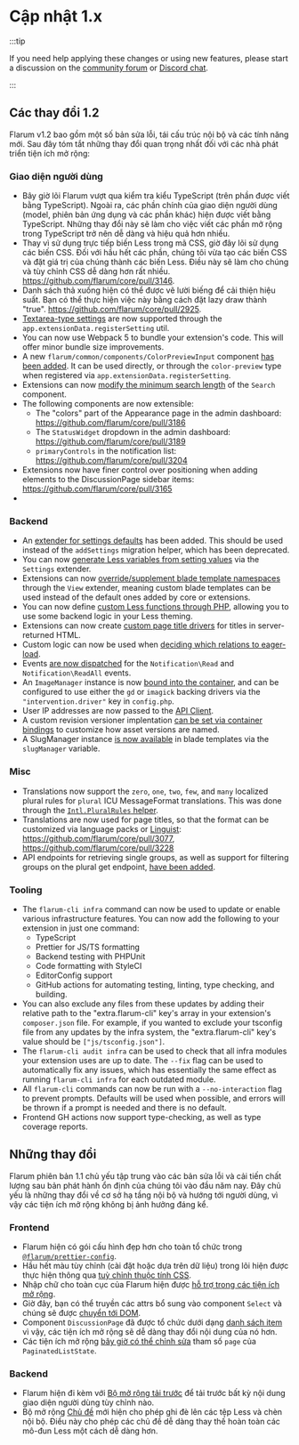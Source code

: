 # Cập nhật 1.x

:::tip

If you need help applying these changes or using new features, please start a discussion on the [community forum](https://discuss.flarum.org/t/extensibility) or [Discord chat](https://flarum.org/discord/).

:::

## Các thay đổi 1.2

Flarum v1.2 bao gồm một số bản sửa lỗi, tái cấu trúc nội bộ và các tính năng mới. Sau đây tóm tắt những thay đổi quan trọng nhất đối với các nhà phát triển tiện ích mở rộng:

### Giao diện người dùng

- Bây giờ lõi Flarum vượt qua kiểm tra kiểu TypeScript (trên phần được viết bằng TypeScript). Ngoài ra, các phần chính của giao diện người dùng (model, phiên bản ứng dụng và các phần khác) hiện được viết bằng TypeScript. Những thay đổi này sẽ làm cho việc viết các phần mở rộng trong TypeScript trở nên dễ dàng và hiệu quả hơn nhiều.
- Thay vì sử dụng trực tiếp biến Less trong mã CSS, giờ đây lõi sử dụng các biến CSS. Đối với hầu hết các phần, chúng tôi vừa tạo các biến CSS và đặt giá trị của chúng thành các biến Less. Điều này sẽ làm cho chúng và tùy chỉnh CSS dễ dàng hơn rất nhiều. https://github.com/flarum/core/pull/3146.
- Danh sách thả xuống hiện có thể được vẽ lười biếng để cải thiện hiệu suất. Bạn có thể thực hiện việc này bằng cách đặt lazy draw thành "true". https://github.com/flarum/core/pull/2925.
- [Textarea-type settings](https://github.com/flarum/core/pull/3141) are now supported through the `app.extensionData.registerSetting` util.
- You can now use Webpack 5 to bundle your extension's code. This will offer minor bundle size improvements.
- A new `flarum/common/components/ColorPreviewInput` component [has been added](https://github.com/flarum/core/pull/3140). It can be used directly, or through the `color-preview` type when registered via `app.extensionData.registerSetting`.
- Extensions can now [modify the minimum search length](https://github.com/flarum/core/pull/3130) of the `Search` component.
- The following components are now extensible:
  - The "colors" part of the Appearance page in the admin dashboard: https://github.com/flarum/core/pull/3186
  - The `StatusWidget` dropdown in the admin dashboard: https://github.com/flarum/core/pull/3189
  - `primaryControls` in the notification list: https://github.com/flarum/core/pull/3204
- Extensions now have finer control over positioning when adding elements to the DiscussionPage sidebar items: https://github.com/flarum/core/pull/3165
-

### Backend

- An [extender for settings defaults](https://github.com/flarum/core/pull/3127) has been added. This should be used instead of the `addSettings` migration helper, which has been deprecated.
- You can now [generate Less variables from setting values](https://github.com/flarum/core/pull/3011) via the `Settings` extender.
- Extensions can now [override/supplement blade template namespaces](https://github.com/flarum/core/pull/3167) through the `View` extender, meaning custom blade templates can be used instead of the default ones added by core or extensions.
- You can now define [custom Less functions through PHP](https://github.com/flarum/core/pull/3190), allowing you to use some backend logic in your Less theming.
- Extensions can now create [custom page title drivers](https://github.com/flarum/core/pull/3109/files) for titles in server-returned HTML.
- Custom logic can now be used when [deciding which relations to eager-load](https://github.com/flarum/core/pull/3116).
- Events [are now dispatched](https://github.com/flarum/core/pull/3203) for the `Notification\Read` and `Notification\ReadAll` events.
- An `ImageManager` instance is now [bound into the container](https://github.com/flarum/core/pull/3195), and can be configured to use either the `gd` or `imagick` backing drivers via the `"intervention.driver"` key in `config.php`.
- User IP addresses are now passed to the [API Client](https://github.com/flarum/core/pull/3124).
- A custom revision versioner implentation [can be set via container bindings](https://github.com/flarum/core/pull/3183) to customize how asset versions are named.
- A SlugManager instance [is now available](https://github.com/flarum/core/pull/3194) in blade templates via the `slugManager` variable.

### Misc

- Translations now support the `zero`, `one`, `two`, `few`, and `many` localized plural rules for `plural` ICU MessageFormat translations. This was done through the [`Intl.PluralRules` helper](https://github.com/flarum/core/issues/3072).
- Translations are now used for page titles, so that the format can be customized via language packs or [Linguist](https://discuss.flarum.org/d/7026-linguist-customize-translations-with-ease): https://github.com/flarum/core/pull/3077, https://github.com/flarum/core/pull/3228
- API endpoints for retrieving single groups, as well as support for filtering groups on the plural get endpoint, [have been added](https://github.com/flarum/core/pull/3084).


### Tooling


- The `flarum-cli infra` command can now be used to update or enable various infrastructure features. You can now add the following to your extension in just one command:
  - TypeScript
  - Prettier for JS/TS formatting
  - Backend testing with PHPUnit
  - Code formatting with StyleCI
  - EditorConfig support
  - GitHub actions for automating testing, linting, type checking, and building.
- You can also exclude any files from these updates by adding their relative path to the "extra.flarum-cli" key's array in your extension's `composer.json` file. For example, if you wanted to exclude your tsconfig file from any updates by the infra system, the "extra.flarum-cli" key's value should be `["js/tsconfig.json"]`.
- The `flarum-cli audit infra` can be used to check that all infra modules your extension uses are up to date. The `--fix` flag can be used to automatically fix any issues, which has essentially the same effect as running `flarum-cli infra` for each outdated module.
- All `flarum-cli` commands can now be run with a `--no-interaction` flag to prevent prompts. Defaults will be used when possible, and errors will be thrown if a prompt is needed and there is no default.
- Frontend GH actions now support type-checking, as well as type coverage reports.

## Những thay đổi

Flarum phiên bản 1.1 chủ yếu tập trung vào các bản sửa lỗi và cải tiến chất lượng sau bản phát hành ổn định của chúng tôi vào đầu năm nay. Đây chủ yếu là những thay đổi về cơ sở hạ tầng nội bộ và hướng tới người dùng, vì vậy các tiện ích mở rộng không bị ảnh hưởng đáng kể.

### Frontend

- Flarum hiện có gói cấu hình đẹp hơn cho toàn tổ chức trong [`@flarum/prettier-config`](https://github.com/flarum/prettier-config).
- Hầu hết màu tùy chỉnh (cài đặt hoặc dựa trên dữ liệu) trong lõi hiện được thực hiện thông qua [tuỳ chỉnh thuộc tính CSS](https://github.com/flarum/core/pull/3001).
- Nhập chữ cho toàn cục của Flarum hiện được [hỗ trợ trong các tiện ích mở rộng](https://github.com/flarum/core/pull/2992).
- Giờ đây, bạn có thể truyền các attrs bổ sung vào component `Select` và chúng sẽ được [chuyển tới DOM](https://github.com/flarum/core/pull/2959).
- Component `DiscussionPage` đã được tổ chức dưới dạng [danh sách item](https://github.com/flarum/core/pull/3004) vì vậy, các tiện ích mở rộng sẽ dễ dàng thay đổi nội dung của nó hơn.
- Các tiện ích mở rộng [bây giờ có thể chỉnh sửa](https://github.com/flarum/core/pull/2935) tham số `page` của `PaginatedListState`.

### Backend

- Flarum hiện đi kèm với [Bộ mở rộng tải trước](https://github.com/flarum/core/pull/3057) để tải trước bất kỳ nội dung giao diện người dùng tùy chỉnh nào.
- Bộ mở rộng [Chủ đề](https://github.com/flarum/core/pull/3008) mới hiện cho phép ghi đè lên các tệp Less và chèn nội bộ. Điều này cho phép các chủ đề dễ dàng thay thế hoàn toàn các mô-đun Less một cách dễ dàng hơn.
